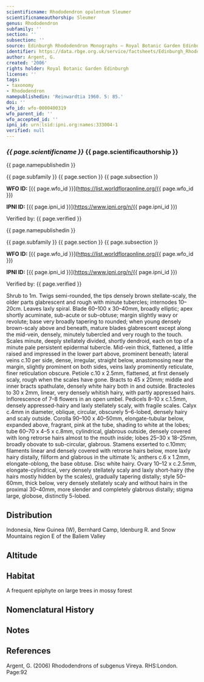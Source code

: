 ```yaml
---
scientificname: Rhododendron opulentum Sleumer
scientificnameauthorship: Sleumer
genus: Rhododendron
subfamily: ''
section: ''
subsection: ''
source: Edinburgh Rhododendron Monographs – Royal Botanic Garden Edinburgh
identifier: https://data.rbge.org.uk/service/factsheets/Edinburgh_Rhododendron_Monographs.xhtml
author: Argent, G.
created: '2006'
rights holder: Royal Botanic Garden Edinburgh
license: ''
tags:
- taxonomy
- Rhododendron
namepublishedin: 'Reinwardtia 1960. 5: 85.'
doi: ''
wfo_id: wfo-0000400319
wfo_parent_id: ''
wfo_accepted_id: ''
ipni_id: urn:lsid:ipni.org:names:333004-1
verified: null
---
```

### _{{ page.scientificname }}_ {{ page.scientificauthorship }}
 {{ page.namepublishedin }}

{{ page.subfamily }} {{ page.section }} {{ page.subsection }}

**WFO ID:** [{{ page.wfo_id }}](https://list.worldfloraonline.org/{{ page.wfo_id }})

**IPNI ID:** [{{ page.ipni_id }}](https://www.ipni.org/n/{{ page.ipni_id }})

Verified by: {{ page.verified }}

 {{ page.namepublishedin }}

{{ page.subfamily }} {{ page.section }} {{ page.subsection }}

**WFO ID:** [{{ page.wfo_id }}](https://list.worldfloraonline.org/{{ page.wfo_id }})

**IPNI ID:** [{{ page.ipni_id }}](https://www.ipni.org/n/{{ page.ipni_id }})

Verified by: {{ page.verified }}



Shrub to 1m. Twigs semi-rounded, the tips densely brown stellate-scaly, the older parts glabrescent and rough with minute tubercles; internodes 10–20cm. Leaves laxly spiral. Blade 60–100 x 30–40mm, broadly elliptic; apex shortly acuminate, sub-acute or sub-obtuse; margin slightly wavy or revolute; base very broadly tapering to rounded; when young densely brown-scaly above and beneath, mature blades glabrescent except along the mid-vein, densely, minutely tubercled and very rough to the touch. Scales minute, deeply stellately divided, shortly dendroid, each on top of a minute pale persistent epidermal tubercle. Mid-vein thick, flattened, a little raised and impressed in the lower part above, prominent beneath; lateral veins c.10 per side, dense, irregular, straight below, anastomosing near the margin, slightly prominent on both sides, veins laxly prominently reticulate, finer reticu­lation obscure. Petiole c.10 x 2.5mm, flattened, at first densely scaly, rough when the scales have gone. Bracts to 45 x 20mm; middle and inner bracts spathulate, densely white hairy both in and outside. Bracteoles to 30 x 2mm, linear, very densely whitish hairy, with partly appressed hairs. Inflorescence of 7–8 flowers in an open umbel. Pedicels 8–10 x c.1.5mm, densely appressed-hairy and laxly stellately scaly, with fragile scales. Calyx c.4mm in diameter, oblique, circular, obscurely 5–6-lobed, densely hairy and scaly outside. Corolla 90–100 x 40–50mm, elongate-tubular below, expanded above, fragrant, pink at the tube, shading to white at the lobes; tube 60–70 x 4–5 x c.8mm, cylindrical, glabrous outside, densely covered with long retrorse hairs almost to the mouth inside; lobes 25–30 x 18–25mm, broadly obovate to sub-circular, glabrous. Stamens exserted to c.10mm; filaments linear and densely covered with retrorse hairs below, more laxly hairy distally, filiform and glabrous in the ultimate ¼; anthers c.6 x 1.2mm, elongate-oblong, the base obtuse. Disc white hairy. Ovary 10–12 x c.2.5mm, elongate-cylindrical, very densely stellately scaly and laxly short-hairy (the hairs mostly hidden by the scales), gradually tapering distally; style 50–60mm, thick below, very densely stellately scaly and without hairs in the proximal 30–40mm, more slender and completely glabrous distally; stigma large, globose, distinctly 5-lobed.

## Distribution
Indonesia, New Guinea (W), Bernhard Camp, Idenburg R. and Snow Mountains region E of the Baliem Valley

## Altitude


## Habitat
A frequent epiphyte on large trees in mossy forest

## Nomenclatural History

                       
## Notes


## References

Argent, G. (2006) Rhododendrons of subgenus Vireya. RHS:London. Page:92
